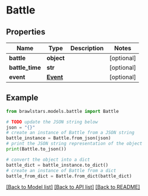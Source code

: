 # Battle


## Properties

Name | Type | Description | Notes
------------ | ------------- | ------------- | -------------
**battle** | **object** |  | [optional] 
**battle_time** | **str** |  | [optional] 
**event** | [**Event**](Event.md) |  | [optional] 

## Example

```python
from brawlstars.models.battle import Battle

# TODO update the JSON string below
json = "{}"
# create an instance of Battle from a JSON string
battle_instance = Battle.from_json(json)
# print the JSON string representation of the object
print(Battle.to_json())

# convert the object into a dict
battle_dict = battle_instance.to_dict()
# create an instance of Battle from a dict
battle_from_dict = Battle.from_dict(battle_dict)
```
[[Back to Model list]](../README.md#documentation-for-models) [[Back to API list]](../README.md#documentation-for-api-endpoints) [[Back to README]](../README.md)


